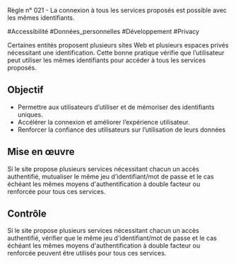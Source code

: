 
Règle n° 021  - La connexion à tous les services proposés est possible avec les mêmes identifiants.

#Accessibilité #Données_personnelles #Développement #Privacy

Certaines entités proposent plusieurs sites Web et plusieurs espaces privés nécessitant une identification. Cette bonne pratique vérifie que l’utilisateur peut utiliser les mêmes identifiants pour accéder à tous les services proposés.

Objectif
--------

*   Permettre aux utilisateurs d’utiliser et de mémoriser des identifiants uniques.
*   Accélérer la connexion et améliorer l’expérience utilisateur.
*   Renforcer la confiance des utilisateurs sur l’utilisation de leurs données

Mise en œuvre
-------------

Si le site propose plusieurs services nécessitant chacun un accès authentifié, mutualiser le même jeu d'identifiant/mot de passe et le cas échéant les mêmes moyens d'authentification à double facteur ou renforcée pour tous ces services.

Contrôle
--------

Si le site propose plusieurs services nécessitant chacun un accès authentifié, vérifier que le même jeu d'identifiant/mot de passe et le cas échéant les mêmes moyens d'authentification à double facteur ou renforcée peuvent être utilisés pour tous ces services.
